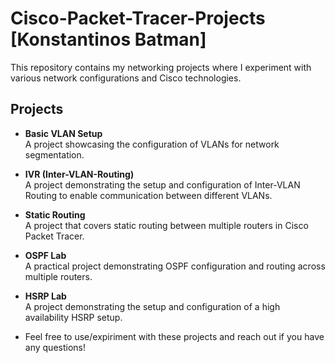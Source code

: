 # Cisco-Packet-Tracer-Projects [Konstantinos Batman]

This repository contains my networking projects where I experiment with various network configurations and Cisco technologies.

## Projects

- **Basic VLAN Setup**  
  A project showcasing the configuration of VLANs for network segmentation.

- **IVR (Inter-VLAN-Routing)**  
   A project demonstrating the setup and configuration of Inter-VLAN Routing to enable communication between different VLANs.

- **Static Routing**  
  A project that covers static routing between multiple routers in Cisco Packet Tracer.

- **OSPF Lab**   
  A practical project demonstrating OSPF configuration and routing across multiple routers.
   
- **HSRP Lab**   
  A project demonstrating the setup and configuration of a high availability HSRP setup.
 
 - Feel free to use/expiriment with these projects and reach out if you have any questions!




